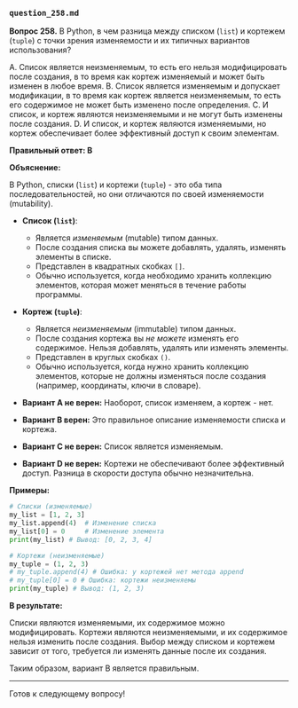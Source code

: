 ### `question_258.md`

**Вопрос 258.** В Python, в чем разница между списком (`list`) и кортежем (`tuple`) с точки зрения изменяемости и их типичных вариантов использования?

A. Список является неизменяемым, то есть его нельзя модифицировать после создания, в то время как кортеж изменяемый и может быть изменен в любое время.
B. Список является изменяемым и допускает модификации, в то время как кортеж является неизменяемым, то есть его содержимое не может быть изменено после определения.
C. И список, и кортеж являются неизменяемыми и не могут быть изменены после создания.
D. И список, и кортеж являются изменяемыми, но кортеж обеспечивает более эффективный доступ к своим элементам.

**Правильный ответ: B**

**Объяснение:**

В Python, списки (`list`) и кортежи (`tuple`) - это оба типа последовательностей, но они отличаются по своей изменяемости (mutability).

*   **Список (`list`)**:
    *   Является *изменяемым* (mutable) типом данных.
    *   После создания списка вы можете добавлять, удалять, изменять элементы в списке.
    *   Представлен в квадратных скобках `[]`.
    *   Обычно используется, когда необходимо хранить коллекцию элементов, которая может меняться в течение работы программы.

*   **Кортеж (`tuple`)**:
    *   Является *неизменяемым* (immutable) типом данных.
    *   После создания кортежа вы *не можете* изменять его содержимое. Нельзя добавлять, удалять или изменять элементы.
    *   Представлен в круглых скобках `()`.
    *   Обычно используется, когда нужно хранить коллекцию элементов, которые не должны изменяться после создания (например, координаты, ключи в словаре).

*   **Вариант A не верен:**  Наоборот, список изменяем, а кортеж - нет.
*   **Вариант B верен:** Это правильное описание изменяемости списка и кортежа.
*   **Вариант C не верен:** Список является изменяемым.
*   **Вариант D не верен:** Кортежи не обеспечивают более эффективный доступ. Разница в скорости доступа обычно незначительна.

**Примеры:**

```python
# Списки (изменяемые)
my_list = [1, 2, 3]
my_list.append(4)  # Изменение списка
my_list[0] = 0     # Изменение элемента
print(my_list) # Вывод: [0, 2, 3, 4]

# Кортежи (неизменяемые)
my_tuple = (1, 2, 3)
# my_tuple.append(4) # Ошибка: у кортежей нет метода append
# my_tuple[0] = 0 # Ошибка: кортежи неизменяемы
print(my_tuple) # Вывод: (1, 2, 3)
```

**В результате:**

Списки являются изменяемыми, их содержимое можно модифицировать. Кортежи являются неизменяемыми, и их содержимое нельзя изменить после создания. Выбор между списком и кортежем зависит от того, требуется ли изменять данные после их создания.

Таким образом, вариант B является правильным.

---

Готов к следующему вопросу!
